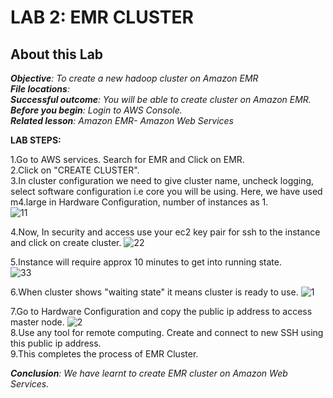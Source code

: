 # LAB 2: EMR CLUSTER  
## About this Lab   
***Objective**: To create a new hadoop cluster on Amazon EMR*  
***File locations**:*  
***Successful outcome**: You will be able to create cluster on Amazon EMR.*  
***Before you begin**:  Login to AWS Console.*  
***Related lesson**: Amazon EMR- Amazon Web Services*    

**LAB STEPS:**

1.Go to AWS services. Search for EMR and Click on EMR.  
2.Click on "CREATE CLUSTER".  
3.In cluster configuration we need to give cluster name, uncheck logging, select software configuration i.e core you will be using. Here, we have used m4.large in Hardware Configuration, number of instances as 1.  
![11](https://user-images.githubusercontent.com/63635084/89880190-9872b400-dbe1-11ea-803d-bb5bcb15619c.png)  

4.Now, In security and access use your ec2 key pair for ssh to the instance and click on create cluster. 
![22](https://user-images.githubusercontent.com/63635084/89880184-96a8f080-dbe1-11ea-8c4b-6b5a75502734.png)  

5.Instance will require approx 10 minutes to get into running state.  
![33](https://user-images.githubusercontent.com/63635084/89880188-9872b400-dbe1-11ea-83b1-761a7c62cd32.png)  

6.When cluster shows "waiting state" it means cluster is ready to use.
![1](https://user-images.githubusercontent.com/63635084/89882722-d6250c00-dbe4-11ea-9f00-c3d8365a63a3.png)  

7.Go to Hardware Configuration and copy the public ip address to access master node. 
![2](https://user-images.githubusercontent.com/63635084/89882731-d91ffc80-dbe4-11ea-81eb-272841dc2949.png)  
8.Use any tool for remote computing. Create and connect to new SSH using this public ip address.  
9.This completes the process of EMR Cluster.

***Conclusion**: We have learnt to create EMR cluster on Amazon Web Services.*






